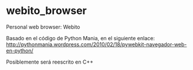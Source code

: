 webito_browser
==============

Personal web browser: Webito

Basado en el código de Python Mania, en el siguiente enlace: 
http://pythonmania.wordpress.com/2010/02/18/pywebkit-navegador-web-en-python/

Posiblemente será reescrito en C++
